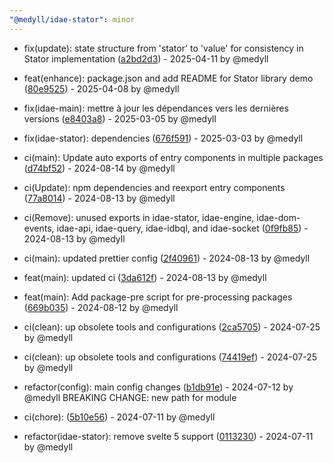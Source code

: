 ```yaml
---
"@medyll/idae-stator": minor
---
```


- fix(update): state structure from 'stator' to 'value' for consistency in Stator implementation ([a2bd2d3](https://github.com/medyll/idae/commit/a2bd2d36101ef47118912342b2424f93e0fc3019)) - 2025-04-11 by @medyll

- feat(enhance): package.json and add README for Stator library demo ([80e9525](https://github.com/medyll/idae/commit/80e95258e779db1707c8529dbdb5b732d383d615)) - 2025-04-08 by @medyll

- fix(idae-main): mettre à jour les dépendances vers les dernières versions ([e8403a8](https://github.com/medyll/idae/commit/e8403a84732c14a4fd859840a9155d28cd2bc1c1)) - 2025-03-05 by @medyll

- fix(idae-stator): dependencies ([676f591](https://github.com/medyll/idae/commit/676f591abbc98b359d88b9770a8f6af3fdfcccd2)) - 2025-03-03 by @medyll

- ci(main): Update auto exports of entry components in multiple packages ([d74bf52](https://github.com/medyll/idae/commit/d74bf52270237d6610b84a8321f8bec5f4be3399)) - 2024-08-14 by @medyll

- ci(Update): npm dependencies and reexport entry components ([77a8014](https://github.com/medyll/idae/commit/77a80141302e696384e9866a3f23f48ea2073d90)) - 2024-08-13 by @medyll

- ci(Remove): unused exports in idae-stator, idae-engine, idae-dom-events, idae-api, idae-query, idae-idbql, and idae-socket ([0f9fb85](https://github.com/medyll/idae/commit/0f9fb85df916ab6d3f917f01a40b9e7707b0bf40)) - 2024-08-13 by @medyll

- ci(main): updated prettier config ([2f40961](https://github.com/medyll/idae/commit/2f40961cd99f6511dd0b3cab9c5a86cff7cb69cc)) - 2024-08-13 by @medyll

- feat(main): updated ci ([3da612f](https://github.com/medyll/idae/commit/3da612f0f8f9da1f9dbc635abebce72a5c051a9b)) - 2024-08-13 by @medyll

- feat(main): Add package-pre script for pre-processing packages ([669b035](https://github.com/medyll/idae/commit/669b0358873f79c790d1ac3cc01e6cf7bdf1e93e)) - 2024-08-12 by @medyll

- ci(clean): up obsolete tools and configurations ([2ca5705](https://github.com/medyll/idae/commit/2ca57057f7318dd84a931d3ad3522512cf9b55d6)) - 2024-07-25 by @medyll

- ci(clean): up obsolete tools and configurations ([74419ef](https://github.com/medyll/idae/commit/74419ef0f91f27915db7235fbc348c5196ccfc2b)) - 2024-07-25 by @medyll

- refactor(config): main config changes ([b1db91e](https://github.com/medyll/idae/commit/b1db91e894eff5dfc8961d64698191b1bb9321da)) - 2024-07-12 by @medyll
  BREAKING CHANGE: new path for module
  

- ci(chore):  ([5b10e56](https://github.com/medyll/idae/commit/5b10e560043ed1d2283b2b3907ec6094ae322c3d)) - 2024-07-11 by @medyll

- refactor(idae-stator): remove svelte 5 support ([0113230](https://github.com/medyll/idae/commit/011323017ff794d1a3f9d0652f943ec6bc0d802a)) - 2024-07-11 by @medyll

